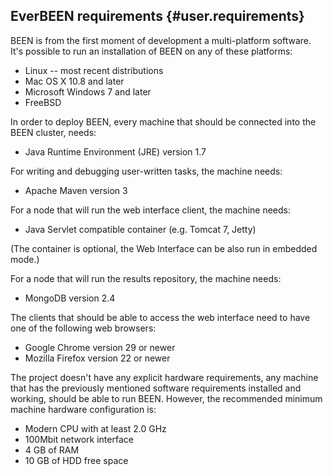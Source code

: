 ## EverBEEN requirements {#user.requirements}

BEEN is from the first moment of development a multi-platform software. It's possible to run an installation of BEEN on any of these platforms:

* Linux -- most recent distributions
* Mac OS X 10.8 and later
* Microsoft Windows 7 and later
* FreeBSD

In order to deploy BEEN, every machine that should be connected into the BEEN cluster, needs:

* Java Runtime Environment (JRE) version 1.7

For writing and debugging user-written tasks, the machine needs:

* Apache Maven version 3

For a node that will run the web interface client, the machine needs:

* Java Servlet compatible container (e.g. Tomcat 7, Jetty)

(The container is optional, the Web Interface can be also run in embedded mode.) 

For a node that will run the results repository, the machine needs:

* MongoDB version 2.4

The clients that should be able to access the web interface need to have one of the following web browsers:

* Google Chrome version 29 or newer
* Mozilla Firefox version 22 or newer

The project doesn't have any explicit hardware requirements, any machine that has the previously mentioned software requirements installed and working, should be able to run BEEN. However, the recommended minimum machine hardware configuration is:

* Modern CPU with at least 2.0 GHz
* 100Mbit network interface
* 4 GB of RAM
* 10 GB of HDD free space
